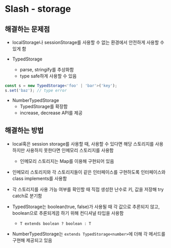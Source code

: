 # Slash - storage

## 해결하는 문제점

* localStorage나 sessionStorage를 사용할 수 없는 환경에서 안전하게 사용할 수 있게 함

* TypedStorage
  + parse, stringify를 추상화함
  + type safe하게 사용할 수 있음

```ts
const s = new TypedStorage<'foo' | 'bar'>('key');
s.set('baz'); // type error
```

* NumberTypedStorage
  + TypedStorage를 확장함
  + increase, decrease API를 제공

## 해결하는 방법

* local혹은 session storage를 사용할 때, 사용할 수 있다면 해당 스토리지를 사용하지만 사용하지 못한다면 인메모리 스토리지를 사용함
  + 인메모리 스토리지는 Map를 이용해 구현되어 있음

* 인메모리 스토리지와 각 스토리지들이 같은 인터페이스를 구현하도록 인터페이스와 class implements를 사용함

* 각 스토리지를 사용 가능 여부를 확인할 때 직접 생성한 난수로 키, 값을 저장해 try catch로 분기함

* TypedStorage는 boolean(true, false)가 사용될 때 각 값으로 추론되지 않고, boolean으로 추론되게끔 하기 위해 컨디셔널 타입을 사용함
  + `T extends boolean ? boolean : T`

* NumberTypedStorage는 `extends TypedStorage<number>`에 더해 각 메서드를 구현해 제공되고 있음
